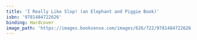 ```yaml
---
title: 'I Really Like Slop! (an Elephant and Piggie Book)'
isbn: '9781484722626'
binding: Hardcover
image_path: 'https://images.booksense.com/images/626/722/9781484722626.jpg'
---
```


